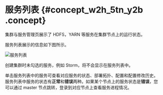 # 服务列表 {#concept_w2h_5tn_y2b .concept}

集群与服务管理页展示了 HDFS，YARN 等服务在集群节点上的运行状态。

服务列表展示的信息如下图所示。

![服务列表](http://static-aliyun-doc.oss-cn-hangzhou.aliyuncs.com/assets/img/17858/155704097610445_zh-CN.jpg)

创建集群时未勾选的服务，例如 Storm，将不会显示在服务列表中。

单击服务列表中的服务可查看对应服务的状态、部署拓扑、配置和配置修改历史。服务列表中服务的状态有**正常**和**错误**两种。如果某个节点上的服务状态是**错误**，您可以通过 master 节点跳转，登录到对应节点上查看服务进程情况。

